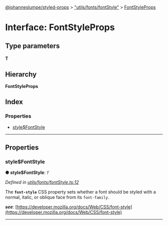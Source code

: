 [@johanneslumpe/styled-props](../README.md) > ["utils/fonts/fontStyle"](../modules/_utils_fonts_fontstyle_.md) > [FontStyleProps](../interfaces/_utils_fonts_fontstyle_.fontstyleprops.md)

# Interface: FontStyleProps

## Type parameters
#### T 
## Hierarchy

**FontStyleProps**

## Index

### Properties

* [style$FontStyle](_utils_fonts_fontstyle_.fontstyleprops.md#style_fontstyle)

---

## Properties

<a id="style_fontstyle"></a>

###  style$FontStyle

**● style$FontStyle**: *`T`*

*Defined in [utils/fonts/fontStyle.ts:12](https://github.com/johanneslumpe/styled-props/blob/8e709f1/src/utils/fonts/fontStyle.ts#L12)*

The **`font-style`** CSS property sets whether a font should be styled with a normal, italic, or oblique face from its `font-family`.

*__see__*: [https://developer.mozilla.org/docs/Web/CSS/font-style](https://developer.mozilla.org/docs/Web/CSS/font-style)

___

